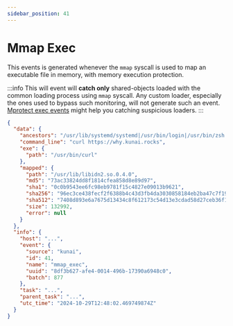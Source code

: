 ```yaml
---
sidebar_position: 41
---
```


# Mmap Exec

This events is generated whenever the `mmap` syscall is used to map an executable file in memory, with memory execution protection.

:::info
This will event will **catch only** shared-objects loaded with the common loading process using `mmap` syscall. Any custom loader, especially the ones used to bypass such monitoring, will not generate such an event. [Mprotect exec events](mprotect_exec) might help you catching suspicious loaders.
:::

```json
{
  "data": {
    "ancestors": "/usr/lib/systemd/systemd|/usr/bin/login|/usr/bin/zsh|/usr/bin/bash|/usr/bin/xinit|/usr/bin/i3|/usr/bin/bash|/usr/bin/urxvt|/usr/bin/zsh|/usr/bin/bash",
    "command_line": "curl https://why.kunai.rocks",
    "exe": {
      "path": "/usr/bin/curl"
    },
    "mapped": {
      "path": "/usr/lib/libidn2.so.0.4.0",
      "md5": "73ac33824dd8f1814cfea858d8e89d97",
      "sha1": "0c0b9543ee6fc98eb9781f15c4827e09013b9621",
      "sha256": "96ec3ce438fecf2f6388b4c43d3fb4da3030858184eb2ba47c7f1960c8d70ec4",
      "sha512": "7408d893e6a7675d13434c8f612173c54d13e3cdad58d27ceb36f1fc7e23ff2eaddb81d720aa9434e25a4cb68ef4e079b33a4dfd2d079d62a50c6769a6a179df",
      "size": 132992,
      "error": null
    }
  },
  "info": {
    "host": "...",
    "event": {
      "source": "kunai",
      "id": 41,
      "name": "mmap_exec",
      "uuid": "8df3b627-afe4-0014-496b-17390a6948c0",
      "batch": 877
    },
    "task": "...",
    "parent_task": "...",
    "utc_time": "2024-10-29T12:48:02.469749874Z"
  }
}
```
